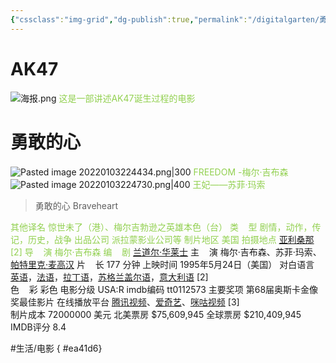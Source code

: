 ```yaml
---
{"cssclass":"img-grid","dg-publish":true,"permalink":"/digitalgarten/勇敢的心（影视）/","dgPassFrontmatter":true,"noteIcon":""}
---
```




# AK47
![海报.png](/img/user/05%E9%99%84%E4%BB%B6/%E6%B5%B7%E6%8A%A5.png)
<font color="#92d050">这是一部讲述AK47诞生过程的电影</font>
# 勇敢的心
![Pasted image 20220103224434.png|300](/img/user/05%E9%99%84%E4%BB%B6/Pasted%20image%2020220103224434.png)
<font color="#92d050">FREEDOM -梅尔·吉布森</font>
![Pasted image 20220103224730.png|400](/img/user/05%E9%99%84%E4%BB%B6/Pasted%20image%2020220103224730.png)
<font color="#92d050">王妃——苏菲·玛索</font>

> 勇敢的心 Braveheart

<font color="#92d050">其他译名</font>
<font color="#92d050">惊世未了（港）、梅尔吉勃逊之英雄本色（台）</font>
<font color="#92d050">类    型</font>
<font color="#92d050">剧情，动作，传记，历史，战争</font>
<font color="#92d050">出品公司</font>
<font color="#92d050">派拉蒙影业公司等</font>
<font color="#92d050">制片地区</font>
<font color="#92d050">美国</font>
<font color="#92d050">拍摄地点</font>
<font color="#92d050">[亚利桑那](https://baike.baidu.com/item/%E4%BA%9A%E5%88%A9%E6%A1%91%E9%82%A3/1243003) [2]  </font>
<font color="#92d050">导    演</font>
<font color="#92d050">梅尔·吉布森</font>
<font color="#92d050">编    剧</font>
[兰道尔·华莱士](https://baike.baidu.com/item/%E5%85%B0%E9%81%93%E5%B0%94%C2%B7%E5%8D%8E%E8%8E%B1%E5%A3%AB/2707177)
主    演
梅尔·吉布森、苏菲·玛索、[帕特里克·麦高汉](https://baike.baidu.com/item/%E5%B8%95%E7%89%B9%E9%87%8C%E5%85%8B%C2%B7%E9%BA%A6%E9%AB%98%E6%B1%89/227155)
片    长
177 分钟
上映时间
1995年5月24日（美国）
对白语言
[英语](https://baike.baidu.com/item/%E8%8B%B1%E8%AF%AD/109997)，[法语](https://baike.baidu.com/item/%E6%B3%95%E8%AF%AD/660115)，[拉丁语](https://baike.baidu.com/item/%E6%8B%89%E4%B8%81%E8%AF%AD/747781)，[苏格兰盖尔语](https://baike.baidu.com/item/%E8%8B%8F%E6%A0%BC%E5%85%B0%E7%9B%96%E5%B0%94%E8%AF%AD/7645288)，[意大利语](https://baike.baidu.com/item/%E6%84%8F%E5%A4%A7%E5%88%A9%E8%AF%AD/676435) [2]  
色    彩
彩色
电影分级
USA:R
imdb编码
tt0112573
主要奖项
第68届奥斯卡金像奖最佳影片
在线播放平台
[腾讯视频](https://baike.baidu.com/item/%E8%85%BE%E8%AE%AF%E8%A7%86%E9%A2%91/10440288)、[爱奇艺](https://baike.baidu.com/item/%E7%88%B1%E5%A5%87%E8%89%BA/1523627)、[咪咕视频](https://baike.baidu.com/item/%E5%92%AA%E5%92%95%E8%A7%86%E9%A2%91/18735182) [3]  
制片成本
72000000 美元
北美票房
$75,609,945
全球票房
$210,409,945
IMDB评分
8.4


#生活/电影 
{ #ea41d6}
